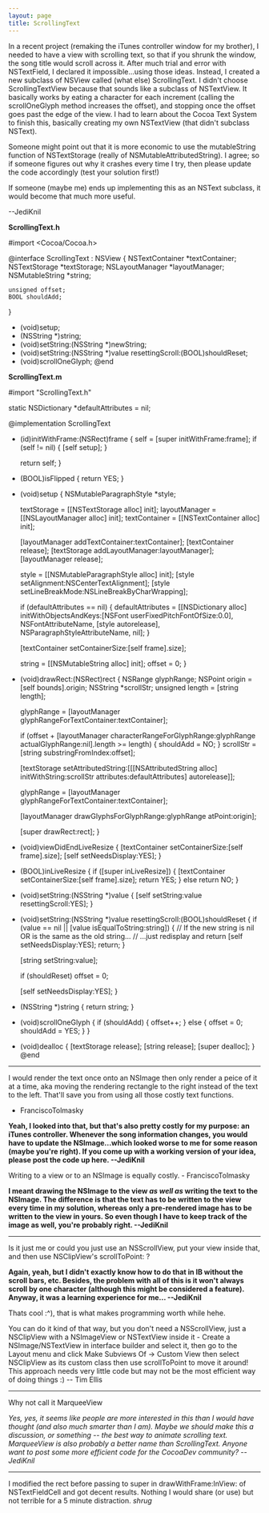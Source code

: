 ```yaml
---
layout: page
title: ScrollingText
---
```


In a recent project (remaking the iTunes controller window for my brother), I needed to have a view with scrolling text, so that if you shrunk the window, the song title would scroll across it. After much trial and error with NSTextField, I declared it impossible...using those ideas. Instead, I created a new subclass of NSView called (what else) ScrollingText. I didn't choose S<nowiki/>crollingTextView because that sounds like a subclass of NSTextView. It basically works by eating a character for each increment (calling the     scrollOneGlyph method increases the offset), and stopping once the offset goes past the edge of the view. I had to learn about the Cocoa Text System to finish this, basically creating my own NSTextView (that didn't subclass NSText).

Someone might point out that it is more economic to use the     mutableString function of NSTextStorage (really of NSMutableAttributedString). I agree; so if someone figures out why it crashes every time I try, then please update the code accordingly (test your solution first!)

If someone (maybe me) ends up implementing this as an NSText subclass, it would become that much more useful.

--JediKnil

**ScrollingText.h**
    
#import <Cocoa/Cocoa.h>

@interface ScrollingText : NSView {
    NSTextContainer *textContainer;
    NSTextStorage *textStorage;
    NSLayoutManager *layoutManager;
    NSMutableString *string;
	
    unsigned offset;
    BOOL shouldAdd;
}
- (void)setup;
- (NSString *)string;
- (void)setString:(NSString *)newString;
- (void)setString:(NSString *)value resettingScroll:(BOOL)shouldReset;
- (void)scrollOneGlyph;
@end


**ScrollingText.m**
    
#import "ScrollingText.h"

static NSDictionary *defaultAttributes = nil;

@implementation ScrollingText

- (id)initWithFrame:(NSRect)frame
{
    self = [super initWithFrame:frame];
    if (self != nil) {
        [self setup];
    }
	
    return self;
}

- (BOOL)isFlipped
{
    return YES;
}

- (void)setup
{
    NSMutableParagraphStyle *style;

    textStorage = [[NSTextStorage alloc] init];
    layoutManager = [[NSLayoutManager alloc] init];
    textContainer = [[NSTextContainer alloc] init];
	
    [layoutManager addTextContainer:textContainer];
    [textContainer release];
    [textStorage addLayoutManager:layoutManager];
    [layoutManager release];
	
    style = [[NSMutableParagraphStyle alloc] init];
    [style setAlignment:NSCenterTextAlignment];
    [style setLineBreakMode:NSLineBreakByCharWrapping];
	
    if (defaultAttributes == nil) {
        defaultAttributes = [[NSDictionary alloc] initWithObjectsAndKeys:[NSFont userFixedPitchFontOfSize:0.0], NSFontAttributeName,
                                    [style autorelease], NSParagraphStyleAttributeName,
                                    nil];
    }
		
    [textContainer setContainerSize:[self frame].size];
		
    string = [[NSMutableString alloc] init];
    offset = 0;
}

- (void)drawRect:(NSRect)rect
{
    NSRange glyphRange;
    NSPoint origin = [self bounds].origin;
    NSString *scrollStr;
    unsigned length = [string length];
		
    glyphRange = [layoutManager glyphRangeForTextContainer:textContainer];
	
    if (offset + [layoutManager characterRangeForGlyphRange:glyphRange actualGlyphRange:nil].length >= length) {
        shouldAdd = NO;
    }
    scrollStr = [string substringFromIndex:offset];
	
    [textStorage setAttributedString:[[[NSAttributedString alloc] initWithString:scrollStr attributes:defaultAttributes] autorelease]];
					
    glyphRange = [layoutManager glyphRangeForTextContainer:textContainer];
	
    [layoutManager drawGlyphsForGlyphRange:glyphRange atPoint:origin];
	
    [super drawRect:rect];
}

- (void)viewDidEndLiveResize
{
    [textContainer setContainerSize:[self frame].size];
    [self setNeedsDisplay:YES];
}

- (BOOL)inLiveResize
{
    if ([super inLiveResize]) {
        [textContainer setContainerSize:[self frame].size];
        return YES;
    } else return NO;
}

- (void)setString:(NSString *)value
{
    [self setString:value resettingScroll:YES];
}

- (void)setString:(NSString *)value resettingScroll:(BOOL)shouldReset
{
    if (value == nil || [value isEqualToString:string]) {
        // If the new string is nil OR is the same as the old string...
        // ...just redisplay and return
        [self setNeedsDisplay:YES];
        return;
    }
	
    [string setString:value];
	
    if (shouldReset)
        offset = 0;
	
    [self setNeedsDisplay:YES];
}

- (NSString *)string
{
    return string;
}

- (void)scrollOneGlyph
{
    if (shouldAdd) {
        offset++;
    } else {
        offset = 0;
        shouldAdd = YES;
    }
}

- (void)dealloc
{
    [textStorage release];
    [string release];
    [super dealloc];
}
@end

----
I would render the text once onto an NSImage then only render a peice of it at a time, aka moving the rendering rectangle to the right instead of the text to the left.  That'll save you from using all those costly text functions.

- FranciscoTolmasky

**Yeah, I looked into that, but that's also pretty costly for my purpose: an iTunes controller. Whenever the song information changes, you would have to update the NSImage...which looked worse to me for some reason (maybe you're right). If you come up with a working version of your idea, please post the code up here. --JediKnil**

Writing to a view or to an NSImage is equally costly. - FranciscoTolmasky

**I meant drawing the NSImage to the view *as well as* writing the text to the NSImage. The difference is that the text has to be written to the view every time in my solution, whereas only a pre-rendered image has to be written to the view in yours. So even though I have to keep track of the image as well, you're probably right. --JediKnil**

----

Is it just me or could you just use an NSScrollView, put your view inside that, and then use NSClipView's scrollToPoint: ?

**Again, yeah, but I didn't exactly know how to do that in IB without the scroll bars, etc. Besides, the problem with all of this is it won't always scroll by one character (although this might be considered a feature). Anyway, it was a learning experience for me... --JediKnil**

Thats cool :^), that is what makes programming worth while hehe.

You can do it kind of that way, but you don't need a NSScrollView, just a NSClipView with a NSImageView or NSTextView inside it - Create a NSImage/NSTextView in interface builder and select it, then go to the Layout menu and click Make Subviews Of -> Custom View then select NSClipView as its custom class then use scrollToPoint to move it around!  This approach needs very little code but may not be the most efficient way of doing things :) -- Tim Ellis

----

Why not call it MarqueeView

*Yes, yes, it seems like people are more interested in this than I would have thought (and also much smarter than I am). Maybe we should make this a discussion, or something -- the best way to animate scrolling text. MarqueeView is also probably a better name than ScrollingText. Anyone want to post some more efficient code for the CocoaDev community? --JediKnil*

----

I modified the rect before passing to super in     drawWithFrame:InView: of NSTextFieldCell and got decent results. Nothing I would share (or use) but not terrible for a 5 minute distraction. *shrug*

